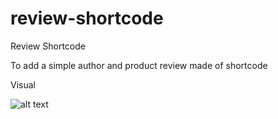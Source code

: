 # review-shortcode
Review Shortcode

To add a simple author and product review made of shortcode

Visual

![alt text](https://awesomescreenshot.s3.amazonaws.com/image/1690115/43265449-781d47e3fc66123f333bf22c9184cea0.png?X-Amz-Algorithm=AWS4-HMAC-SHA256&X-Amz-Credential=AKIAJSCJQ2NM3XLFPVKA%2F20230930%2Fus-east-1%2Fs3%2Faws4_request&X-Amz-Date=20230930T030103Z&X-Amz-Expires=28800&X-Amz-SignedHeaders=host&X-Amz-Signature=f2bc8cbf9b73ad1b4143788e5fc2e3d4d357821ec829f3143689b7b58d1d97fb)
